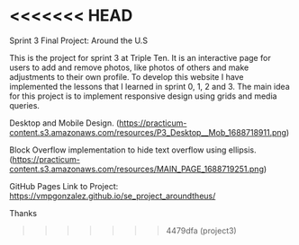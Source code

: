<<<<<<< HEAD
=======
Sprint 3 Final Project: Around the U.S

This is the project for sprint 3 at Triple Ten. It is an interactive page for users to add and remove photos, like photos of others and make adjustments to their own profile. To develop this website I have implemented the lessons that I learned in sprint 0, 1, 2 and 3. The main idea for this project is to implement responsive design using grids and media queries.

Desktop and Mobile Design.
(https://practicum-content.s3.amazonaws.com/resources/P3_Desktop__Mob_1688718911.png)

Block Overflow implementation to hide text overflow using ellipsis.
(https://practicum-content.s3.amazonaws.com/resources/MAIN_PAGE_1688719251.png)

GitHub Pages Link to Project:
https://vmpgonzalez.github.io/se_project_aroundtheus/

Thanks
>>>>>>> 4479dfa (project3)
